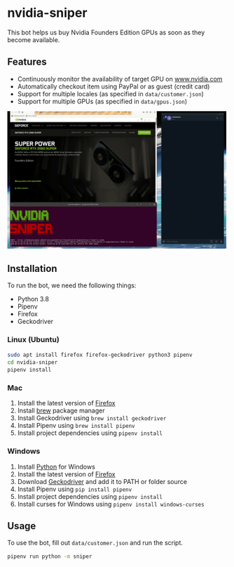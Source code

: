 # nvidia-sniper

This bot helps us buy Nvidia Founders Edition GPUs as soon as they become available.

## Features

- Continuously monitor the availability of target GPU on www.nvidia.com
- Automatically checkout item using PayPal or as guest (credit card)
- Support for multiple locales (as specified in `data/customer.json`)
- Support for multiple GPUs (as specified in `data/gpus.json`)

<img src="screencast.gif" alt="screencast" width="500"/>

## Installation

To run the bot, we need the following things:

- Python 3.8
- Pipenv
- Firefox
- Geckodriver

### Linux (Ubuntu)
```bash
sudo apt install firefox firefox-geckodriver python3 pipenv
cd nvidia-sniper
pipenv install
```

### Mac
1. Install the latest version of [Firefox](https://www.mozilla.org/de/firefox/new/)
2. Install [brew](https://brew.sh/index_de) package manager
3. Install Geckodriver using `brew install geckodriver`
4. Install Pipenv using `brew install pipenv`
5. Install project dependencies using `pipenv install`

### Windows
1. Install [Python](https://www.python.org/downloads/release/python-380/) for Windows
2. Install the latest version of [Firefox](https://www.mozilla.org/de/firefox/new/)
3. Download [Geckodriver](https://github.com/mozilla/geckodriver/releases) and add it to PATH or folder source
4. Install Pipenv using `pip install pipenv`
5. Install project dependencies using `pipenv install`
6. Install curses for Windows using `pipenv install windows-curses`

## Usage

To use the bot, fill out `data/customer.json` and run the script.

```bash
pipenv run python -m sniper
```